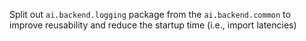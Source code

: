 Split out `ai.backend.logging` package from the `ai.backend.common` to improve reusability and reduce the startup time (i.e., import latencies)
